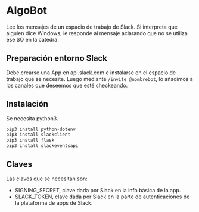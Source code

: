# AlgoBot
Lee los mensajes de un espacio de trabajo de Slack. Si interpreta que alguien dice Windows, le responde al mensaje aclarando que no se utiliza ese SO en la cátedra.

## Preparación entorno Slack
Debe crearse una App en api.slack.com e instalarse en el espacio de trabajo que se necesite. Luego mediante  `/invite @nombrebot`, lo añadimos a los canales que deseemos que esté checkeando.

## Instalación
Se necesita python3.

```bash
pip3 install python-dotenv
pip3 install slackclient
pip3 install flask
pip3 install slackeventsapi
```
## Claves
Las claves que se necesitan son:
- SIGNING_SECRET, clave dada por Slack en la info básica de la app.
- SLACK_TOKEN, clave dada por Slack en la parte de autenticaciones de la plataforma de apps de Slack.